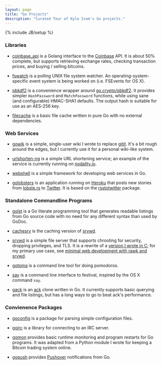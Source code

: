 ```yaml
---
layout: page
title: "Go Projects"
description: "Curated Tour of Kyle Isom's Go projects."
---
```

{% include JB/setup %}

### Libraries
* [coinbase_api](https://github.com/gokyle/coinbase_api) is a Golang interface
to the [Coinbase](https://coinbase.com) API. It is about 50% complete, but
supports retrieving exchange rates, checking transaction prices, and
buying / selling bitcoins.

* [fswatch](https://github.com/gokyle/fswatch) is a polling UNIX file system watcher.
An operating-system-specific event system is being worked on (i.e. FSEvents for OS X).

* [pbkdf2](http://github.com/gokyle/pbkdf2) is a convenience wrapper
around [go.crypto/pbkdf2](http://go.pkgdoc.org/code.google.com/p/go.crypto/pbkdf2).
It provides simpler `HashPassword` and `MatchPassword` functions, while
using sane (and configurable) HMAC-SHA1 defaults. The output hash
is suitable for use as an AES-256 key.

* [filecache](http://gokyle.github.com/filecache) is a basic file cache
written in pure Go with no external dependencies.

### Web Services
* [gowik](https://github.com/gokyle/gowik) is a simple, single-user wiki
I wrote to replace [gitit](http://gitit.net). It's a bit rough around the
edges, but I currently use it for a personal wiki-like system.

* [urlshorten-ng](http://gokyle.github.com/urlshorten_ng) is a simple URL
shortening service; an example of the service is currently running on
[nodality.io](https://nodality.io).

* [webshell](http://gokyle.github.com/webshell) is a simple framework
for developing web services in Go.

* [golobsters](http://gokyle.github.com/golobsters/) is an application
running on [Heroku](http://www.heroku.com) that posts new stories from
[lobste.rs](https://lobste.rs) to [Twitter](https://www.twitter.com/lobsternews).
It is based on the [rsstotwitter](http://gokyle.github.com/rsstotwitter)
package.

### Standalone Commandline Programs

* [golst](http://gokyle.github.com/golst) is a Go literate programming tool
that generates readable listings from Go source code with no need for any
different syntax than used by GoDoc.

* [cachesrv](http://gokyle.github.com/cachesrv) is the caching version of
[srvwd](http://github.com/srvwd).

* [srvwd](http://gokyle.github.com/srvwd) is a simple file server that supports
chrooting for security, dropping privileges, and TLS. It is a rewrite of a
[version I wrote in C](http://tyrfingr.is/projects/srvwd/); for my primary
use case, see
[minimal web development with rawk and srvwd](http://tyrfingr.is/essays/essay_minimal_webdev.html).

* [gotoma](http://gokyle.github.com/gotoma) is a command line tool
for doing pomodoros.

* [say](https://github.com/gokyle/say) is a command line interface to
festival, inspired by the OS X command `say`.

* [gack](https://github.com/gokyle/gack) is an [ack](http://betterthangrep.com/)
clone written in Go. It currently supports basic querying and file listings, 
but has a long ways to go to beat ack's performance.

### Convienence Packages

* [goconfig](http://gokyle.github.com/goconfig) is a package for parsing simple
configuration files.

* [goirc](http://gokyle.github.com/goirc) is a library for connecting to an
IRC server.

* [gomon](http://gokyle.github.com/gomon/) provides basic runtime monitoring 
and program restarts for Go programs. It was adapted from a Python module I
wrote for keeping a Bitcoin trading system online.

* [gopush](http://gokyle.github.com/gopush/) provides [Pushover](https://www.pusover.net)
notifications from Go.
